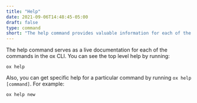 ```yaml
---
title: "Help"
date: 2021-09-06T14:48:45-05:00
draft: false
type: command
short: "The help command provides valuable information for each of the commands in the CLI"
---
```


The help command serves as a live documentation for each of the commands in the ox CLI. You can see the top level help by running:

```
ox help
```

Also, you can get specific help for a particular command by running `ox help [command]`. For example:

```
ox help new
```